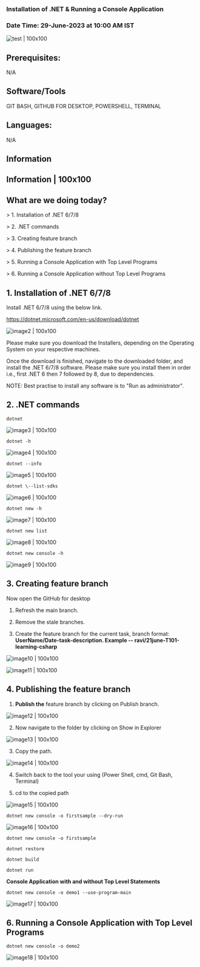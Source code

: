 ### Installation of .NET & Running a Console Application 

### Date Time: 29-June-2023 at 10:00 AM IST

![test | 100x100](./media/Ravi_Demo.PNG)

## Prerequisites:

N/A

## Software/Tools

GIT BASH, GITHUB FOR DESKTOP, POWERSHELL, TERMINAL

## Languages:

N/A

## Information

## Information \| 100x100

## What are we doing today?

\> 1. Installation of .NET 6/7/8

\> 2. .NET commands

\> 3. Creating feature branch

\> 4. Publishing the feature branch

\> 5. Running a Console Application with Top Level Programs

\> 6. Running a Console Application without Top Level Programs

## 1. Installation of .NET 6/7/8

Install .NET 6/7/8 using the below link.

<https://dotnet.microsoft.com/en-us/download/dotnet>

 ![image2 | 100x100](./media/image2.PNG)

Please make sure you download the Installers, depending on the Operating
System on your respective machines.

Once the download is finished, navigate to the downloaded folder, and
install the .NET 6/7/8 software. Please make sure you install them in
order i.e., first .NET 6 then 7 followed by 8, due to dependencies.

NOTE: Best practise to install any software is to "Run as
administrator".

## 2. .NET commands

 ```
dotnet
```
![image3 | 100x100](./media/image3.PNG)

```
dotnet -h
```

![image4 | 100x100](./media/image4.PNG)

```
dotnet --info
```

![image5 | 100x100](./media/image5.PNG)

```
dotnet \--list-sdks
```

![image6 | 100x100](./media/image6.PNG)

```
dotnet new -h
```

![image7 | 100x100](./media/image7.PNG)

```
dotnet new list
```

![image8 | 100x100](./media/image8.PNG)

```
dotnet new console -h
```

![image9 | 100x100](./media/image9.PNG)

## 3. Creating feature branch

Now open the GitHub for desktop

1.  Refresh the main branch.

2.  Remove the stale branches.

3.  Create the feature branch for the current task, branch format:
    **UserName/Date-task-description. Example --
    ravi/21june-T101-learning-csharp**

![image10 | 100x100](./media/image10.PNG)

![image11 | 100x100](./media/image11.PNG)

## 4. Publishing the feature branch

1.  **Publish the** feature branch by clicking on Publish branch.

![image12 | 100x100](./media/image12.PNG)

2.  Now navigate to the folder by clicking on Show in Explorer

![image13 | 100x100](./media/image13.PNG)

3.  Copy the path.

![image14 | 100x100](./media/image14.PNG)

4.  Switch back to the tool your using (Power Shell, cmd, Git Bash,
    Terminal)

5.  cd to the copied path

![image15 | 100x100](./media/image15.PNG)

```
dotnet new console -o firstsample --dry-run
```

![image16 | 100x100](./media/image16.PNG)

```
dotnet new console -o firstsample
```

```
dotnet restore
```

```
dotnet build
```

```
dotnet run
```

**Console Application with and without Top Level Statements**

 ```
 dotnet new console -o demo1 --use-program-main
```

![image17 | 100x100](./media/image17.PNG)

## 6. Running a Console Application with Top Level Programs

```
dotnet new console -o demo2
```

![image18 | 100x100](./media/image18.PNG)
